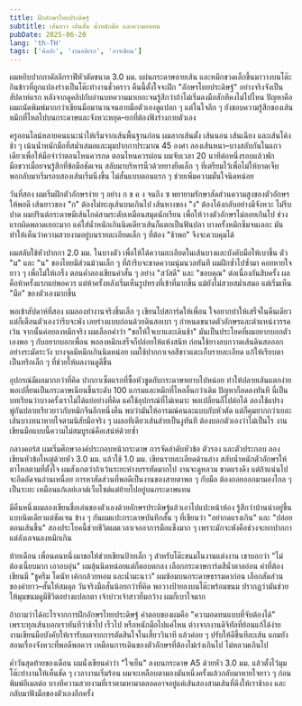 ```yaml
---
title: ฝึกอักษรไทยประดิษฐ์
subtitle: เส้นยาว เส้นสั้น น้ำหนักมือ และความอดทน
pubDate: 2025-06-20
lang: 'th-TH'
tags: ['ศิลปะ', 'งานอดิเรก', 'การเขียน']
---
```


ผมหยิบปากกาคัลลิกราฟีหัวตัดขนาด 3.0 มม. แผ่นกระดาษลายเส้น และหมึกขวดเล็กขึ้นมาวางบนโต๊ะกินข้าวที่ถูกแปลงร่างเป็นโต๊ะทำงานชั่วคราว คืนนี้ตั้งใจจะฝึก "อักษรไทยประดิษฐ์" อย่างจริงจังเป็นสัปดาห์แรก หลังจากดูคลิปกับอ่านบทความมาเยอะจนรู้สึกว่าถ้าไม่เริ่มลงมือสักทีคงไม่ไปไหน ปัญหาคือผมถนัดพิมพ์มากกว่าเขียนมือมานานจนลายมือตัวเองดูแปลก ๆ แต่ในใจลึก ๆ ยังชอบความรู้สึกของเส้นหมึกที่ไหลไปบนกระดาษและจังหวะหยุด–ยกที่ต้องฟังร่างกายตัวเอง

ครูออนไลน์หลายคนแนะนำให้เริ่มจากเส้นพื้นฐานก่อน ผมลากเส้นตั้ง เส้นนอน เส้นเฉียง และเส้นโค้งช้า ๆ เน้นน้ำหนักมือที่สม่ำเสมอและมุมปากกาประมาณ 45 องศา ลองเส้นหนา–บางสลับกันในแถวเดียวเพื่อให้มือจำว่าตอนไหนควรกด ตอนไหนควรผ่อน ผมจับเวลา 20 นาทีต่อหนึ่งรอบแล้วพัก มือขวาเมื่อยจนรู้สึกที่ข้อมือชัดเจน สลับมาบริหารนิ้วด้วยยางยืดเล็ก ๆ ที่เตรียมไว้เพื่อไม่ให้บาดเจ็บ พอกลับมาเริ่มรอบสองเส้นเริ่มนิ่งขึ้น ไม่สั่นแบบตอนแรก ๆ ช่วยเพิ่มความมั่นใจนิดหน่อย

วันที่สอง ผมเริ่มฝึกตัวอักษรง่าย ๆ อย่าง ก ข ค ง จนถึง ซ พยายามรักษาสัดส่วนความสูงของตัวอักษรให้พอดี เส้นยาวของ "ก" ต้องไม่ทะลุเส้นบนเกินไป เส้นหางของ "ง" ต้องโค้งกลับอย่างมีจังหวะ ไม่รีบปาด ผมปรินต์กระดาษมีเส้นไกด์สามระดับเหมือนสมุดนักเรียน เพื่อให้วางตัวอักษรไม่ลอยเกินไป ช่วงแรกผิดพลาดเยอะมาก แค่ใส่น้ำหนักเกินนิดเดียวเส้นก็แตกเป็นฟันปลา บางครั้งหมึกซึมจนเลอะ มันทำให้เห็นว่าความสวยงามอยู่บนรายละเอียดเล็ก ๆ ที่ต้อง "ช้าพอ" จึงจะควบคุมได้

ผมสลับใช้หัวปากกา 2.0 มม. ในบางตัว เพื่อให้ได้ความละเอียดในเส้นบางและบังคับมือให้เบาขึ้น ตัว "ม" และ "น" ของไทยมีส่วนม้วนเล็ก ๆ ที่ถ้ารีบจะขาดความนุ่มนวลทันที ผมฝึกซ้ำไปซ้ำมา คอยหายใจยาว ๆ เพื่อไม่ให้เกร็ง ตอนค่ำลองเขียนคำสั้น ๆ อย่าง "สวัสดี" และ "ขอบคุณ" ต่อเนื่องกันสิบครั้ง ผลคือห้าครั้งแรกแย่พอควร แต่ห้าครั้งหลังเริ่มเห็นรูปทรงที่เข้าที่มากขึ้น แม้ยังไม่สวยสม่ำเสมอ แต่เริ่มเห็น "มือ" ของตัวเองมากขึ้น

พอเข้าสัปดาห์ที่สอง ผมลองทำงานจริงชิ้นเล็ก ๆ เขียนโปสการ์ดให้เพื่อน ใจอยากทำให้เสร็จในคืนเดียว แต่ก็เตือนตัวเองว่ารีบจะพัง เลยร่างแบบก่อนด้วยดินสอเบา ๆ กำหนดขนาดตัวอักษรและตำแหน่งวรรคเว้น จากนั้นค่อยลงหมึกจริง ผมเลือกคำว่า "ขอให้ใจเบาและเดินช้า" มันเป็นประโยคที่ผมอยากบอกตัวเองพอ ๆ กับอยากบอกเพื่อน พอลงหมึกเสร็จก็ปล่อยให้แห้งสนิท ก่อนใช้ยางลบกวาดเส้นดินสอออกอย่างระมัดระวัง บางจุดมีหมึกเกินนิดหน่อย ผมใช้ปากกาเจลสีขาวแตะเก็บรายละเอียด แก้ให้เรียบตา เป็นทริกเล็ก ๆ ที่ช่วยให้ผลงานดูดีขึ้น

อุปกรณ์มีผลมากกว่าที่คิด ปากกาเซ็ตแรกที่ซื้อหัวขูดกับกระดาษหยาบไปหน่อย ทำให้ปลายเส้นแตกง่าย พอเปลี่ยนเป็นกระดาษเนียนขึ้นระดับ 100 แกรมและหมึกที่ไหลลื่นกว่าเดิม ปัญหาก็ลดลงทันที นี่เป็นบทเรียนว่าบางครั้งเราไม่ได้แย่อย่างที่คิด แค่ใช้อุปกรณ์ที่ไม่เหมาะ พอเปลี่ยนก็ไปต่อได้ ลองใช้แปรงพู่กันปลายเรียวยาวกับหมึกจีนอีกหนึ่งคืน พบว่ามันให้อารมณ์คนละแบบกับหัวตัด แต่ก็คุมยากกว่าเยอะ เส้นบางหนาหายใจตามนิสัยมือจริง ๆ เผลอทีเดียวเส้นส่ายเป็นงูทันที ต้องบอกตัวเองว่าไม่เป็นไร งานเขียนมือแบบนี้ความไม่สมบูรณ์คือเสน่ห์ด้วยซ้ำ

กลางคอร์ส ผมเริ่มศึกษาองค์ประกอบหน้ากระดาษ การจัดลำดับหัวข้อ ตัวรอง และตัวประกอบ ลองเขียนหัวข้อใหญ่ด้วยหัว 3.0 มม. แล้วใช้ 1.0 มม. เขียนรายละเอียดด้านล่าง สลับน้ำหนักตัวอักษรให้ตาไหลตามที่ตั้งใจ ผมสังเกตว่าถ้าเว้นระยะห่างบรรทัดมากไป งานจะดูหลวม ขาดแรงดึง แต่ถ้าแน่นไปจะอึดอัดจนอ่านเหนื่อย การหาสัดส่วนที่พอดีเป็นงานของสายตาพอ ๆ กับมือ ต้องถอยออกมามองไกล ๆ เป็นระยะ เหมือนแก้เลย์เอาต์เว็บไซต์แต่ย้ายไปอยู่บนกระดาษแทน

มีคืนหนึ่งผมลองเขียนชื่อเล่นของตัวเองด้วยอักษรประดิษฐ์แล้วเอาไปแปะหน้าห้อง รู้สึกว่าบ้านน่าอยู่ขึ้นแบบนิดเดียวแต่ชัดเจน ข้าง ๆ กันผมแปะกระดาษบันทึกสั้น ๆ ที่เขียนว่า "อย่ากดแรงเกิน" และ "ปล่อยตอนเส้นขึ้น" สองประโยคนี้ช่วยชีวิตผมเวลาเจออาการมือแข็งมาก ๆ เพราะมักจะพังคือช่วงจะยกปากกาแต่ลังเลจนลงหมึกเกิน

ท้ายเดือน เพื่อนคนหนึ่งมาขอให้ช่วยเขียนป้ายเล็ก ๆ สำหรับโต๊ะขนมในงานแต่งงาน เขาบอกว่า "ไม่ต้องเนี้ยบมาก เอาอบอุ่น" ผมลุ้นนิดหน่อยแต่ก็ตอบตกลง เลือกกระดาษการ์ดสีน้ำตาลอ่อน คำที่ต้องเขียนมี "ชูครีม โดนัท เค้กกล้วยหอม และน้ำมะนาว" ผมซ้อมบนกระดาษธรรมดาก่อน เลือกสัดส่วนของคำยาว–สั้นให้สมดุล วันจริงมือสั่นน้อยกว่าที่คิด พอวางป้ายลงบนโต๊ะพร้อมขนม ปรากฏว่ามันช่วยให้มุมขนมดูมีชีวิตอย่างแปลกตา เจ้าบ่าวเจ้าสาวยิ้มกว้าง ผมก็เบาใจมาก

ถ้าถามว่าได้อะไรจากการฝึกอักษรไทยประดิษฐ์ คำตอบของผมคือ "ความอดทนแบบที่จับต้องได้" เพราะทุกเส้นบอกเราทันทีว่าช้าไป เร็วไป หรือหนักมือไปแค่ไหน ต่างจากงานดิจิทัลที่ย้อนแก้ได้ง่าย งานเขียนมือบังคับให้เรารับผลจากการตัดสินใจในเสี้ยววินาที แล้วค่อย ๆ ปรับให้ดีขึ้นทีละเส้น แถมยังสอนเรื่องจังหวะที่พอดีพอควร เหมือนการเดินของตัวอักษรที่ต้องไม่เร่งเกินไป ไม่หลวมเกินไป

ค่ำวันสุดท้ายของเดือน ผมนั่งเขียนคำว่า "ใจเย็น" ลงบนกระดาษ A5 ด้วยหัว 3.0 มม. แล้วตั้งไว้มุมโต๊ะทำงานให้เห็นชัด ๆ เวลางานเริ่มร้อน ผมจะเหลือบตามองมันหนึ่งครั้งแล้วกลับมาหายใจยาว ๆ ก่อนพิมพ์อีเมลต่อ บางทีความสวยงามที่เราตามหามาตลอดอาจอยู่แค่เส้นสองสามเส้นที่ดึงให้เราช้าลง และกลับมาฟังมือของตัวเองอีกครั้ง


